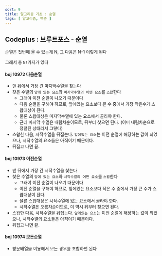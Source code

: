 ```yaml
---
sort: 9
title: 알고리즘 기초 : 순열
tags: [ 알고리즘, 백준 ]
---
```


## Codeplus : 브루트포스 - 순열

순열은 첫번째 올 수 있는게  N, 그 다음은 N-1 이렇게 된다

그래서 총 `N!`가지가 있다

#### boj 10972 다음순열

* 맨 뒤에서 가장 긴 마지막수열을 찾는다
* 찾은 수열의 `앞에 있는 요소`와 `마지막수열의 어떤 요소`를 `스왑`한다
  * 그래야 이전 순열이 나오기 때문이다
  * 다음 순열을 구해야 하므로, 앞에있는 요소보다 큰 수 중에서 가장 작은수가 스왑대상이 된다.
  * 물론 스왑대상은 마지막수열에 있는 요소에서 골라야 한다.
  * 근데 마지막 수열은 내림차순이므로, 뒤부터 찾으면 된다. (이미 내림차순으로 정렬된 상태라서 그렇다)
* 스왑한 다음, 시작수열을 뒤집는다. `앞에있는 요소`는 이전 순열에 해당하는 값이 되었으나, 시작수열의 요소들은 아직이기 때문이다.
* 뒤집고 나면 끝.

#### boj 10973 이전순열

* 맨 뒤에서 가장 긴 시작수열을 찾는다
* 찾은 수열의 `앞에 있는 요소`와 `시작수열의 어떤 요소`를 `스왑`한다
  * 그래야 이전 순열이 나오기 때문이다
  * 이전 순열을 구해야 하므로, 앞에있는 요소보다 작은 수 중에서 가장 큰 수가 스왑대상이 된다.
  * 물론 스왑대상은 시작수열에 있는 요소에서 골라야 한다.
  * 시작수열은 오름차순이므로, 이 역시 뒤부터 찾으면 된다.
* 스왑한 다음, 시작수열을 뒤집는다. `앞에있는 요소`는 이전 순열에 해당하는 값이 되었으나, 시작수열의 요소들은 아직이기 때문이다.
* 뒤집고 나면 끝.

#### boj 10974 모든순열

* 방문배열을 이용해서 모든 경우를 조합하면 된다